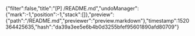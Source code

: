 {"filter":false,"title":"[P] /README.md","undoManager":{"mark":-1,"position":-1,"stack":[]},"preview":{"path":"/README.md","previewer":"preview.markdown"},"timestamp":1520364425635,"hash":"da39a3ee5e6b4b0d3255bfef95601890afd80709"}